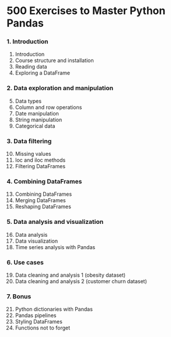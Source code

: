 # 500 Exercises to Master Python Pandas

### 1. Introduction
1. Introduction
2. Course structure and installation
3. Reading data
4. Exploring a DataFrame


### 2. Data exploration and manipulation
5. Data types
6. Column and row operations
7. Date manipulation
8. String manipulation
9. Categorical data

### 3. Data filtering
10. Missing values
11. loc and iloc methods
12. Filtering DataFrames

### 4. Combining DataFrames
13. Combining DataFrames
14. Merging DataFrames
15. Reshaping DataFrames

### 5. Data analysis and visualization
16. Data analysis
17. Data visualization
18. Time series analysis with Pandas

### 6. Use cases
19. Data cleaning and analysis 1 (obesity dataset)
20. Data cleaning and analysis 2 (customer churn dataset)

### 7. Bonus
21. Python dictionaries with Pandas
22. Pandas pipelines
23. Styling DataFrames
24. Functions not to forget
